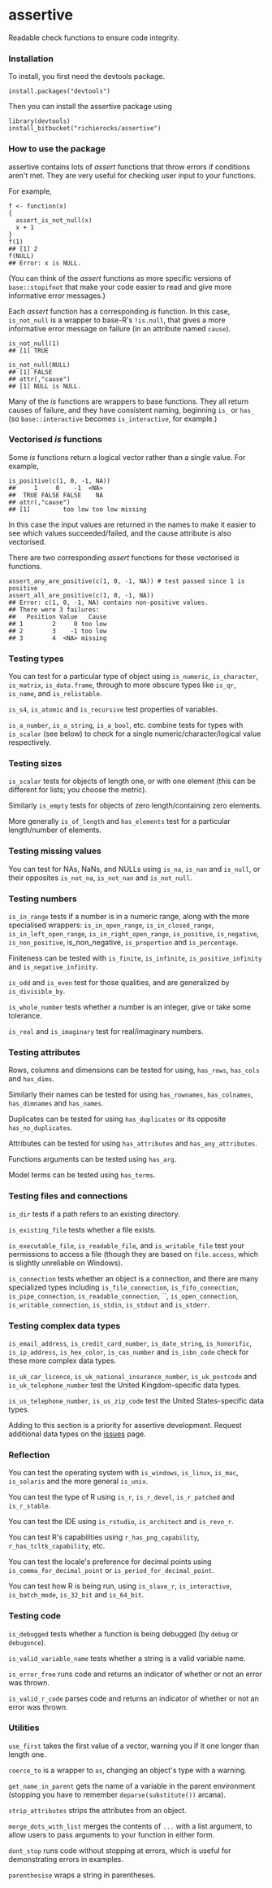 # assertive

Readable check functions to ensure code integrity.


### Installation

To install, you first need the devtools package.

```{r}
install.packages("devtools")
```

Then you can install the assertive package using

```{r}
library(devtools)
install_bitbucket("richierocks/assertive")
```


### How to use the package

assertive contains lots of *assert* functions that throw errors if conditions 
aren't met.  They are very useful for checking user input to your functions.

For example,

```{r}
f <- function(x)
{
  assert_is_not_null(x)
  x + 1
}
f(1)
## [1] 2
f(NULL)
## Error: x is NULL.
```

(You can think of the *assert* functions as more specific versions of 
`base::stopifnot` that make your code easier to read and give more informative 
error messages.)

Each *assert* function has a corresponding *is* function.  In this case, 
`is_not_null` is a wrapper to base-R's `!is.null`, that gives a more informative 
error message on failure (in an attribute named `cause`).

```{r}
is_not_null(1)
## [1] TRUE

is_not_null(NULL)
## [1] FALSE
## attr(,"cause")
## [1] NULL is NULL.
```

Many of the *is* functions are wrappers to base functions.  They all return causes
of failure, and they have consistent naming, beginning `is_` or `has_` (so 
`base::interactive` becomes `is_interactive`, for example.)


### Vectorised *is* functions

Some *is* functions return a logical vector rather than a single value.  For example,

```{r}
is_positive(c(1, 0, -1, NA))
##     1     0    -1  <NA> 
##  TRUE FALSE FALSE    NA 
## attr(,"cause")
## [1]         too low too low missing
```

In this case the input values are returned in the names to make it easier to see which values succeeded/failed, and the cause attribute is also vectorised.

There are two corresponding *assert* functions for these vectorised *is* functions.

```{r}
assert_any_are_positive(c(1, 0, -1, NA)) # test passed since 1 is positive
assert_all_are_positive(c(1, 0, -1, NA))
## Error: c(1, 0, -1, NA) contains non-positive values.
## There were 3 failures:
##   Position Value   Cause
## 1        2     0 too low
## 2        3    -1 too low
## 3        4  <NA> missing
```

### Testing types

You can test for a particular type of object using `is_numeric`, `is_character`, `is_matrix`, `is_data.frame`, through to more obscure types like `is_qr`, `is_name`, and `is_relistable`.

`is_s4`, `is_atomic` and `is_recursive` test properties of variables.

`is_a_number`, `is_a_string`, `is_a_bool`, etc. combine tests for types with `is_scalar` (see below) to check for a single numeric/character/logical value respectively.


### Testing sizes

`is_scalar` tests for objects of length one, or with one element (this can be different for lists; you choose the metric).

Similarly `is_empty` tests for objects of zero length/containing zero elements.

More generally `is_of_length` and `has_elements` test for a particular length/number of elements.


### Testing missing values

You can test for NAs, NaNs, and NULLs using `is_na`, `is_nan` and `is_null`, or their opposites `is_not_na`, `is_not_nan` and `is_not_null`.


### Testing numbers

`is_in_range` tests if a number is in a numeric range, along with the more specialised wrappers: `is_in_open_range`, `is_in_closed_range`, `is_in_left_open_range`, `is_in_right_open_range`, `is_positive`, `is_negative`, `is_non_positive`, is_non_negative, `is_proportion` and `is_percentage`.

Finiteness can be tested with `is_finite`, `is_infinite`, `is_positive_infinity` and `is_negative_infinity`.

`is_odd` and `is_even` test for those qualities, and are generalized by `is_divisible_by`.

`is_whole_number` tests whether a number is an integer, give or take some tolerance.

`is_real` and `is_imaginary` test for real/imaginary numbers.


### Testing attributes

Rows, columns and dimensions can be tested for using, `has_rows`, `has_cols` and `has_dims`.

Similarly their names can be tested for using `has_rownames`, `has_colnames`, `has_dimnames` and `has_names`.

Duplicates can be tested for using `has_duplicates` or its opposite `has_no_duplicates`.

Attributes can be tested for using `has_attributes` and `has_any_attributes`.

Functions arguments can be tested using `has_arg`.

Model terms can be tested using `has_terms`.


### Testing files and connections

`is_dir` tests if a path refers to an existing directory.

`is_existing_file` tests whether a file exists.

`is_executable_file`, `is_readable_file`, and `is_writable_file` test your permissions to access a file (though they are based on `file.access`, which is slightly unreliable on Windows).

`is_connection` tests whether an object is a connection, and there are many specialized types including `is_file_connection`, `is_fifo_connection`, `is_pipe_connection`, `is_readable_connection`, ``, `is_open_connection`, `is_writable_connection`, `is_stdin`, `is_stdout` and `is_stderr`.


### Testing complex data types

`is_email_address`, `is_credit_card_number`, `is_date_string`, `is_honorific`, `is_ip_address`, `is_hex_color`, `is_cas_number` and `is_isbn_code` check for these more complex data types. 

`is_uk_car_licence`, `is_uk_national_insurance_number`, `is_uk_postcode` and `is_uk_telephone_number` test the United Kingdom-specific data types.

`is_us_telephone_number`, `is_us_zip_code` test the United States-specific data types.

Adding to this section is a priority for assertive development.  Request additional data types on the [issues](https://bitbucket.org/richierocks/assertive/issues?status=new&status=open) page.


### Reflection

You can test the operating system with `is_windows`, `is_linux`, `is_mac`, `is_solaris` and the more general `is_unix`.

You can test the type of R using `is_r`, `is_r_devel`, `is_r_patched` and `is_r_stable`.

You can test the IDE using `is_rstudio`, `is_architect` and `is_revo_r`.

You can test R's capabilities using `r_has_png_capability`, `r_has_tcltk_capability`, etc.

You can test the locale's preference for decimal points using `is_comma_for_decimal_point` or `is_period_for_decimal_point`.

You can test how R is being run, using `is_slave_r`, `is_interactive`, `is_batch_mode`, `is_32_bit` and `is_64_bit`.


### Testing code

`is_debugged` tests whether a function is being debugged (by `debug` or `debugonce`).

`is_valid_variable_name` tests whether a string is a valid variable name.

`is_error_free` runs code and returns an indicator of whether or not an error was thrown.

`is_valid_r_code` parses code and returns an indicator of whether or not an error was thrown.


### Utilities

`use_first` takes the first value of a vector, warning you if it one longer than length one.

`coerce_to` is a wrapper to `as`, changing an object's type with a warning.

`get_name_in_parent` gets the name of a variable in the parent environment (stopping you have to remember `deparse(substitute())` arcana).

`strip_attributes` strips the attributes from an object.

`merge_dots_with_list` merges the contents of `...` with a list argument, to allow users to pass arguments to your function in either form.

`dont_stop` runs code without stopping at errors, which is useful for demonstrating errors in examples.

`parenthesise` wraps a string in parentheses.
